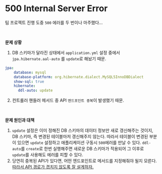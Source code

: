 # 500 Internal Server Error

팀 프로젝트 진행 도중 `500` 에러를 두 번이나 마주했다...

<br>

**문제 상황**

1. DB 스키마가 달라진 상태에서 `application.yml` 설정 중에서 `jpa.hibernate.aal-auto` 를 `update`로 해놨기 때문.

```yaml
jpa:
    database: mysql
    database-platform: org.hibernate.dialect.MySQL5InnoDBDialect
    show-sql: true
    hibernate:
      ddl-auto: update
```

2. 컨트롤러 핸들러 메서드 중 API `엔드포인트 중복`이 발생했기 때문.

<br>

**문제 원인과 대책**

1. `update` 설정은 이미 정해진 DB 스키마의 데이터 정보만 새로 갱신해주는 것이지, DB 스키마, 즉 변경된 테이블마저 갱신해주지 않는다. 따라서 테이블이 변경된 부분이 있으면 `update` 설정하고 애플리케이션 구동시 `500`에러를 만날 수 있다. `ddl-auto`를 `create`로 한번 실행해주면 새로운 DB 스키마가 적용되어 그 이후로 `update`를 사용해도 에러를 피할 수 있다.
2. 당연히 중복된 API가 있다면, 어떤 엔드포인트로 메서드를 지정해줘야 될지 모른다. <u>따라서 API 경로가 겹치지 않도록 잘 설계하자.</u>

<br>
